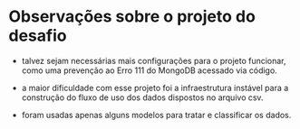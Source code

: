 # Observações sobre o projeto do desafio

- talvez sejam necessárias mais configurações para o projeto funcionar, como uma prevenção ao Erro 111 do MongoDB acessado via código.

- a maior dificuldade com esse projeto foi a infraestrutura instável para a construção do fluxo de uso dos dados dispostos no arquivo csv.

- foram usadas apenas alguns modelos para tratar e classificar os dados.
